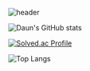 ![header](https://capsule-render.vercel.app/api?type=waving&color=auto&height=300&section=header&text=Welcome%20to%20daun's%20github-nl-Here%20is%20my%20GitHub%20profile&fontSize=60)


![Daun's GitHub stats](https://github-readme-stats.vercel.app/api?username=jeongdowny&show_icons=true&theme=radical)

[![Solved.ac Profile](http://mazassumnida.wtf/api/v2/generate_badge?boj=daun5535)](https://solved.ac/daun5535/)

![Top Langs](https://github-readme-stats.vercel.app/api/top-langs/?username=jeongdowny&layout=compact)